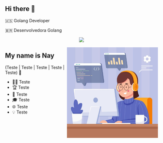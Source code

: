 ## Hi there 👋 

:us: Golang Developer

:brazil: Desenvolvedora Golang

<p align="center">
  <a href="https://skillicons.dev">
    <img src="https://skillicons.dev/icons?i=git,github,go,vscode" />
  </a>
</p>


<img align="right" alt="Code Girl image" src="./codeGirl.jpg"  width="300px"/>

## My name is Nay
(Teste | Teste | Teste | Teste | Teste) 🚀
- 👩‍💻 Teste
- 🏆 Teste
- 🎥 Teste
- 🎓 Teste
- 🌐 Teste
- 💡 Teste

<div align="left">
  


<!--
nayara-jesus/nayara-jesus
-->
